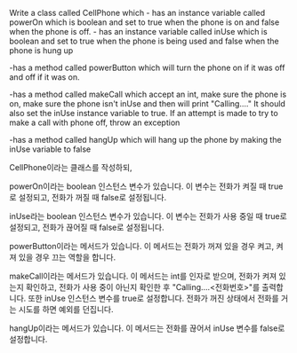 Write a class called CellPhone which
    - has an instance variable called powerOn which is boolean and set to true when the phone is on and false when the phone
is off.
    - has an instance variable called inUse which is boolean and set to true when the phone is being used and false when the
phone is hung up

-has a method called powerButton which will turn the phone on if it was off and off if it was on.

-has a method called makeCall which accept an int, make sure the phone is on, make sure the phone isn't inUse and then will
print "Calling....<the number passed in>"  It should also set the inUse instance variable to true.  If an attempt is made to try to make a call with phone off, throw an exception

-has a method called hangUp which will hang up the phone by making the inUse variable to false


CellPhone이라는 클래스를 작성하되,

powerOn이라는 boolean 인스턴스 변수가 있습니다. 이 변수는 전화가 켜질 때 true로 설정되고, 전화가 꺼질 때 false로 설정됩니다.

inUse라는 boolean 인스턴스 변수가 있습니다. 이 변수는 전화가 사용 중일 때 true로 설정되고, 전화가 끊어질 때 false로 설정됩니다.

powerButton이라는 메서드가 있습니다. 이 메서드는 전화가 꺼져 있을 경우 켜고, 켜져 있을 경우 끄는 역할을 합니다.

makeCall이라는 메서드가 있습니다. 이 메서드는 int를 인자로 받으며, 전화가 켜져 있는지 확인하고, 전화가 사용 중이 아닌지 확인한 후 "Calling....<전화번호>"를 출력합니다. 또한 inUse 인스턴스 변수를 true로 설정합니다. 전화가 꺼진 상태에서 전화를 거는 시도를 하면 예외를 던집니다.

hangUp이라는 메서드가 있습니다. 이 메서드는 전화를 끊어서 inUse 변수를 false로 설정합니다.
